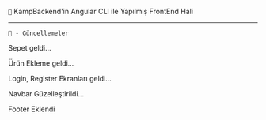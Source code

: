 ```💎``` KampBackend'in Angular CLI ile Yapılmış FrontEnd Hali

---

``` 🥺 - Güncellemeler ```

Sepet geldi...

Ürün Ekleme geldi...

Login, Register Ekranları geldi...

Navbar Güzelleştirildi...

Footer Eklendi
